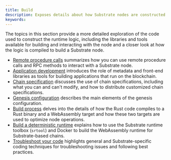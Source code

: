 ```yaml
---
title: Build
description: Exposes details about how Substrate nodes are constructed and compiled.
keywords:
---
```


The topics in this section provide a more detailed exploration of the code used to construct the runtime logic, including the libraries and tools available for building and interacting with the node and a closer look at how the logic is compiled to build a Substrate node.

- [Remote procedure calls](./remote-procedure-calls.md) summarizes how you can use remote procedure calls and RPC methods to interact with a Substrate node.
- [Application development](./application-development.md) introduces the role of metadata and front-end libraries as tools for building applications that run on the blockchain.
- [Chain specification](./chain-spec.md) discusses the use of chain specifications, including what you can and can't modify, and how to distribute customized chain specifications.
- [Genesis configuration](./genesis-configuration.md) describes the main elements of the genesis configuration.
- [Build process](./build-process.md) delves into the details of how the Rust code compiles to a Rust binary and a WebAssembly target and how these two targets are used to optimize node operations.
- [Build a deterministic runtime](./build-a-deterministic-runtime.md) explains how to use the Substrate runtime toolbox (`srtool`) and Docker to build the WebAssembly runtime for Substrate-based chains.
- [Troubleshoot your code](./troubleshoot-your-code.md) highlights general and Substrate-specific coding techniques for troubleshooting issues and following best practices.
